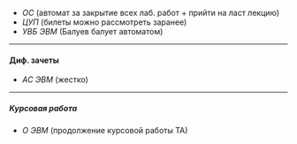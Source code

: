 - *ОС* (автомат за закрытие всех лаб. работ + прийти на ласт лекцию)
- *ЦУП* (билеты можно рассмотреть заранее)
- *УВБ ЭВМ* (Балуев балует автоматом)

---

#### Диф. зачеты

- *АС ЭВМ* (жестко)

---
##### Курсовая работа

- *О ЭВМ* (продолжение курсовой работы ТА)